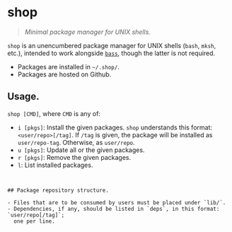# shop

> _Minimal package manager for UNIX shells._

`shop` is an unencumbered package manager for UNIX shells (`bash`, `mksh`, etc.),
intended to work alongside [`bass`](https://github.com/luislavaire/bass), though the latter is not required.


- Packages are installed in `~/.shop/`.
- Packages are hosted on Github.


## Usage.

`shop [CMD]`, where `CMD` is any of:

- `i [pkgs]`: Install the given packages. `shop` understands this format: `<user/repo>[/tag]`.
  If `/tag` is given, the package will be installed as `user/repo-tag`. Otherwise, as `user/repo`.
- `u [pkgs]`: Update all or the given packages.
- `r [pkgs]`: Remove the given packages.
- `l`: List installed packages.
```


## Package repository structure.

- Files that are to be consumed by users must be placed under `lib/`.
- Dependencies, if any, should be listed in `deps`, in this format: `user/repo[/tag]`;
  one per line.
